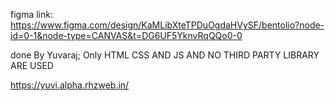 figma link:
https://www.figma.com/design/KaMLibXteTPDuOgdaHVySF/bentolio?node-id=0-1&node-type=CANVAS&t=DG6UF5YknvRqQQo0-0

done By Yuvaraj;
Only HTML CSS AND JS AND NO THIRD PARTY LIBRARY ARE USED

https://yuvi.alpha.rhzweb.in/
